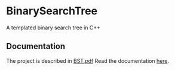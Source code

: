 # BinarySearchTree
A templated binary search tree in C++

## Documentation
The project is described in [BST.pdf](https://github.com/SasCezar/BinarySearchTree/blob/master/BST.pdf)
Read the documentation [here](http://sascezar.github.io/BinarySearchTree).
